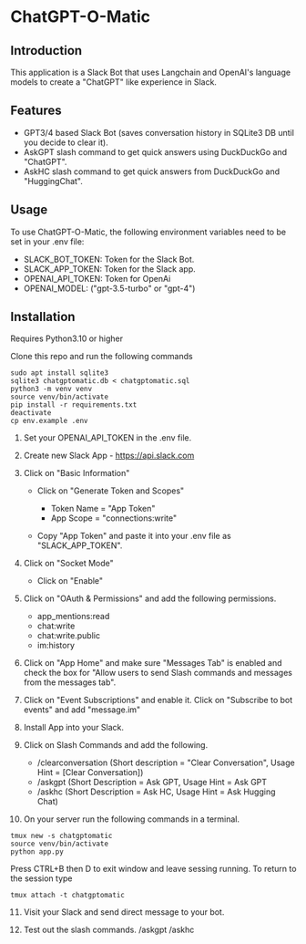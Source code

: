 # ChatGPT-O-Matic

## Introduction
This application is a Slack Bot that uses Langchain and OpenAI's language models to create a "ChatGPT" like experience in Slack.


## Features
- GPT3/4 based Slack Bot (saves conversation history in SQLite3 DB until you decide to clear it).
- AskGPT slash command to get quick answers using DuckDuckGo and "ChatGPT".
- AskHC slash command to get quick answers from DuckDuckGo and "HuggingChat".

## Usage
To use ChatGPT-O-Matic, the following environment variables need to be set in your .env file:
- SLACK_BOT_TOKEN: Token for the Slack Bot.
- SLACK_APP_TOKEN: Token for the Slack app.
- OPENAI_API_TOKEN: Token for OpenAi
- OPENAI_MODEL: ("gpt-3.5-turbo" or "gpt-4")

## Installation
Requires Python3.10 or higher

Clone this repo and run the following commands

```
sudo apt install sqlite3
sqlite3 chatgptomatic.db < chatgptomatic.sql
python3 -m venv venv
source venv/bin/activate
pip install -r requirements.txt
deactivate
cp env.example .env
```

1. Set your OPENAI_API_TOKEN in the .env file.

2. Create new Slack App - https://api.slack.com

3. Click on "Basic Information"
   - Click on "Generate Token and Scopes"
     - Token Name = "App Token"
     - App Scope = "connections:write"

   - Copy "App Token" and paste it into your .env file as "SLACK_APP_TOKEN".

4. Click on "Socket Mode"
   - Click on "Enable"

5. Click on "OAuth & Permissions" and add the following permissions.
   - app_mentions:read
   - chat:write
   - chat:write.public
   - im:history

6. Click on "App Home" and make sure "Messages Tab" is enabled and check the box for "Allow users to send Slash commands and messages from the messages tab".

7. Click on "Event Subscriptions" and enable it. Click on "Subscribe to bot events" and add "message.im"

8. Install App into your Slack.

9. Click on Slash Commands and add the following.  
   - /clearconversation (Short description = "Clear Conversation", Usage Hint = [Clear Conversation])
   - /askgpt (Short Description = Ask GPT, Usage Hint = Ask GPT
   - /askhc (Short Description = Ask HC, Usage Hint = Ask Hugging Chat)

10. On your server run the following commands in a terminal.

   ```
   tmux new -s chatgptomatic
   source venv/bin/activate
   python app.py
   ```

   Press CTRL+B then D to exit window and leave sessing running.
   To return to the session type
   ```
   tmux attach -t chatgptomatic
   ```


11. Visit your Slack and send direct message to your bot.

12. Test out the slash commands.
    /askgpt
    /askhc

